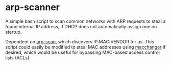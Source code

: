 # arp-scanner
A simple bash script to scan common networks with ARP requests to steal a found internal IP address, if DHCP does not automatically assign one on startup.

Dependent on [arp-scan](https://github.com/royhills/arp-scan), which discovers IP:MAC:VENDOR for us.
This script could easily be modified to steal MAC addresses using [macchanger](https://github.com/alobbs/macchanger) if desired, which would be useful for bypassing MAC-based access control lists (ACLs).
